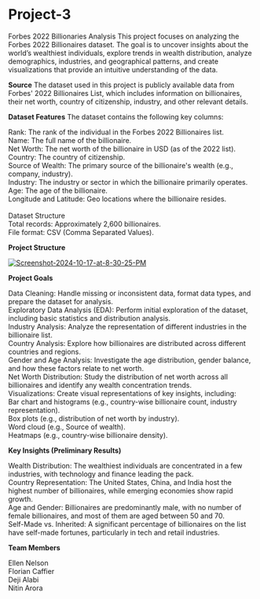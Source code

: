 # Project-3
Forbes 2022 Billionaries Analysis
This project focuses on analyzing the Forbes 2022 Billionaires dataset. The goal is to uncover insights about the world’s wealthiest individuals, explore trends in wealth distribution, analyze demographics, industries, and geographical patterns, and create visualizations that provide an intuitive understanding of the data.

**Source**
The dataset used in this project is publicly available data from Forbes' 2022 Billionaires List, which includes information on billionaires, their net worth, country of citizenship, industry, and other relevant details.

**Dataset Features**
The dataset contains the following key columns:

Rank: The rank of the individual in the Forbes 2022 Billionaires list.<br>
Name: The full name of the billionaire.<br>
Net Worth: The net worth of the billionaire in USD (as of the 2022 list).<br>
Country: The country of citizenship.<br>
Source of Wealth: The primary source of the billionaire's wealth (e.g., company, industry).<br>
Industry: The industry or sector in which the billionaire primarily operates.<br>
Age: The age of the billionaire.<br>
Longitude and Latitude: Geo locations where the billionaire resides.<br>
<br>
Dataset Structure<br>
Total records: Approximately 2,600 billionaires.<br>
File format: CSV (Comma Separated Values).<br>

**Project Structure**

<a href="https://ibb.co/ykCDC4b"><img src="https://i.ibb.co/Zgr3r2k/Screenshot-2024-10-17-at-8-30-25-PM.png" alt="Screenshot-2024-10-17-at-8-30-25-PM" border="0"></a>

**Project Goals**

Data Cleaning: Handle missing or inconsistent data, format data types, and prepare the dataset for analysis.<br>
Exploratory Data Analysis (EDA): Perform initial exploration of the dataset, including basic statistics and distribution analysis.<br>
Industry Analysis: Analyze the representation of different industries in the billionaire list.<br>
Country Analysis: Explore how billionaires are distributed across different countries and regions.<br>
Gender and Age Analysis: Investigate the age distribution, gender balance, and how these factors relate to net worth.<br>
Net Worth Distribution: Study the distribution of net worth across all billionaires and identify any wealth concentration trends.<br>
Visualizations: Create visual representations of key insights, including:<br>
Bar chart and histograms (e.g., country-wise billionaire count, industry representation).<br>
Box plots (e.g., distribution of net worth by industry).<br>
Word cloud (e.g., Source of wealth).<br>
Heatmaps (e.g., country-wise billionaire density).<br>


**Key Insights (Preliminary Results)**

Wealth Distribution: The wealthiest individuals are concentrated in a few industries, with technology and finance leading the pack.<br>
Country Representation: The United States, China, and India host the highest number of billionaires, while emerging economies show rapid growth.<br>
Age and Gender: Billionaires are predominantly male, with no number of female billionaires, and most of them are aged between 50 and 70.<br>
Self-Made vs. Inherited: A significant percentage of billionaires on the list have self-made fortunes, particularly in tech and retail industries.<br>

**Team Members**

Ellen Nelson<br>
Florian Caffier​<br>
Deji Alabi<br>
Nitin Arora​<br>


